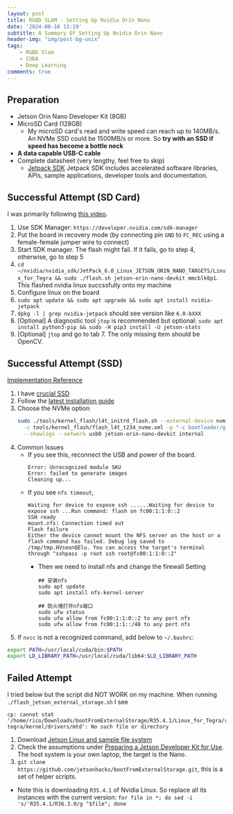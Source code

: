 ```yaml
---
layout: post
title: RGBD SLAM - Setting Up Nvidia Orin Nano
date: '2024-08-18 13:19'
subtitle: A Summary Of Setting Up Nvidia Orin Nano
header-img: "img/post-bg-unix"
tags:
    - RGBD Slam
    - CUDA
    - Deep Learning
comments: true
---
```


## Preparation

- Jetson Orin Nano Developer Kit (8GB)
- MicroSD Card (128GB)
    - My microSD card's read and write speed can reach up to 140MB/s. An NVMe SSD could be 1500MB/s or more. So **try with an SSD if speed has become a bottle neck**
- **A data capable USB-C cable**
- Complete datasheet (very lengthy, feel free to skip)
    - [Jetpack SDK](https://docs.nvidia.com/jetson/archives/r36.3/DeveloperGuide/index.html) Jetpack SDK includes accelerated software libraries, APIs, sample applications, developer tools and documentation.

## Successful Attempt (SD Card)

I was primarily following [this video](https://www.youtube.com/watch?v=q4fGac-nrTI). 

1. Use SDK Manager: `https://developer.nvidia.com/sdk-manager`
2. Put the board in recovery mode (by connecting pin `GND` to `FC_REC` using a female-female jumper wire to connect)
3. Start SDK manager. The flash might fail. If it fails, go to step 4, otherwise, go to step 5
4. `cd ~/nvidia/nvidia_sdk/JetPack_6.0_Linux_JETSON_ORIN_NANO_TARGETS/Linux_for_Tegra && sudo ./flash.sh jetson-orin-nano-devkit mmcblk0p1`. This flashed nvidia linux succssfully onto my machine
5. Configure linux on the board
6. `sudo apt update && sudo apt upgrade && sudo apt install nvidia-jetpack`
7. `dpkg -l | grep nvidia-jetpack` should see version like `6.0-bXXX`
8. [Optional] A diagnostic tool `jtop` is recommended but optional: `sudo apt install python3-pip && sudo -H pip3 install -U jetson-stats`
9. [Optional] `jtop` and go to tab 7. The only missing item should be OpenCV.

## Successful Attempt (SSD)

[Implementation Reference](https://zhuanlan.zhihu.com/p/697333833)

1. I have [crucial SSD](https://www.amazon.com/dp/B0B25LQQPC?ref=ppx_yo2ov_dt_b_fed_asin_title)
2. Follow the [latest installation guide](https://docs.nvidia.com/jetson/archives/r36.3/DeveloperGuide/IN/QuickStart.html#to-flash-the-jetson-developer-kit-operating-software)
3. Choose the NVMe option
    ```bash
    sudo ./tools/kernel_flash/l4t_initrd_flash.sh --external-device nvme0n1p1 \
      -c tools/kernel_flash/flash_l4t_t234_nvme.xml -p "-c bootloader/generic/cfg/flash_t234_qspi.xml" \
      --showlogs --network usb0 jetson-orin-nano-devkit internal
    ```
4. Common Issues
    - If you see this, reconnect the USB and power of the board.
        ```
        Error: Unrecognized module SKU
        Error: failed to generate images
        Cleaning up...
        ```
    - If you see `nfs timeout`, 
        ```
        Waiting for device to expose ssh ......Waiting for device to expose ssh ...Run command: flash on fc00:1:1:0::2
        SSH ready
        mount.nfs: Connection timed out
        Flash failure
        Either the device cannot mount the NFS server on the host or a flash command has failed. Debug log saved to /tmp/tmp.HVseonQElu. You can access the target's terminal through "sshpass -p root ssh root@fc00:1:1:0::2" 
        ```
        - Then we need to install nfs and change the firewall Setting
            ```
            ## 安装nfs
            sudo apt update
            sudo apt install nfs-kernel-server

            ## 防火墙打开nfs端口
            sudo ufw status
            sudo ufw allow from fc00:1:1:0::2 to any port nfs
            sudo ufw allow from fc00:1:1::/48 to any port nfs
            ```
5. If `nvcc` is not a recognized command, add below to `~/.bashrc`:
```bash
export PATH=/usr/local/cuda/bin:$PATH
export LD_LIBRARY_PATH=/usr/local/cuda/lib64:$LD_LIBRARY_PATH
```

## Failed Attempt

I tried below but the script did NOT WORK on my machine. When running `./flash_jetson_external_storage.sh` I see

```
cp: cannot stat '/home/rico/Downloads/bootFromExternalStorage/R35.4.1/Linux_for_Tegra/rootfs/lib/modules/5.10.120-tegra/kernel/drivers/mtd': No such file or directory
```

1. Download [Jetson Linux and sample file system](https://developer.nvidia.com/embedded/jetson-linux)
2. Check the assumptions under [Preparing a Jetson Developer Kit for Use](https://developer.nvidia.com/embedded/jetson-linux). The host system is your own laptop, the target is the Nano.
3. `git clone https://github.com/jetsonhacks/bootFromExternalStorage.git`, this is a set of helper scripts.

- Note this is downloading `R35.4.1` of Nvidia Linux. So replace all its instances with the current version: `for file in *; do sed -i 's/'R35.4.1/R36.3.0/g "$file"; done`
